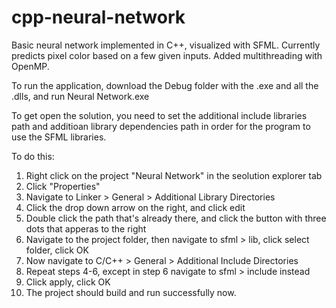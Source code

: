 # cpp-neural-network
Basic neural network implemented in C++, visualized with SFML. Currently predicts pixel color based on a few given inputs. Added multithreading with OpenMP.

To run the application, download the Debug folder with the .exe and all the .dlls, and run Neural Network.exe

To get open the solution, you need to set the additional include libraries path and additioan library dependencies path in order for the program to use the SFML libraries.

To do this:
1. Right click on the project "Neural Network" in the seolution explorer tab
2. Click "Properties"
3. Navigate to Linker > General > Additional Library Directories
4. Click the drop down arrow on the right, and click edit
5. Double click the path that's already there, and click the button with three dots that apperas to the right
6. Navigate to the project folder, then navigate to sfml > lib, click select folder, click OK
7. Now navigate to C/C++ > General > Additional Include Directories
8. Repeat steps 4-6, except in step 6 navigate to sfml > include instead
9. Click apply, click OK
10. The project should build and run successfully now.
